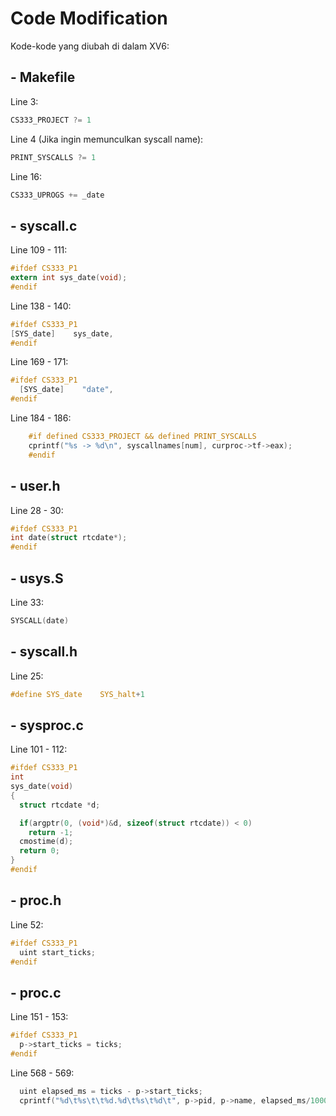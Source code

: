 # Code Modification

Kode-kode yang diubah di dalam XV6:
## - Makefile  

Line 3:
```c
CS333_PROJECT ?= 1
```
Line 4 (Jika ingin memunculkan syscall name):
```c
PRINT_SYSCALLS ?= 1
```
Line 16:
```c
CS333_UPROGS += _date
```

## - syscall.c

Line 109 - 111:
```c
#ifdef CS333_P1
extern int sys_date(void);
#endif
```
Line 138 - 140:
```c
#ifdef CS333_P1
[SYS_date]    sys_date,
#endif
```
Line 169 - 171:
```c
#ifdef CS333_P1
  [SYS_date]    "date",
#endif
```
Line 184 - 186:
```c
    #if defined CS333_PROJECT && defined PRINT_SYSCALLS
    cprintf("%s -> %d\n", syscallnames[num], curproc->tf->eax);
    #endif
```

## - user.h

Line 28 - 30:
```c
#ifdef CS333_P1
int date(struct rtcdate*);
#endif
```

## - usys.S

Line 33:
```c
SYSCALL(date)
```

## - syscall.h

Line 25:
```c
#define SYS_date    SYS_halt+1
```

## - sysproc.c

Line 101 - 112:
```c
#ifdef CS333_P1
int
sys_date(void)
{
  struct rtcdate *d;

  if(argptr(0, (void*)&d, sizeof(struct rtcdate)) < 0)
    return -1;
  cmostime(d);
  return 0;
}
#endif
```

## - proc.h

Line 52:
```c
#ifdef CS333_P1
  uint start_ticks;
#endif
```

## - proc.c

Line 151 - 153:
```c
#ifdef CS333_P1
  p->start_ticks = ticks;
#endif
```

Line 568 - 569:
```c
  uint elapsed_ms = ticks - p->start_ticks;
  cprintf("%d\t%s\t\t%d.%d\t%s\t%d\t", p->pid, p->name, elapsed_ms/1000, elapsed_ms%1000, state_string, p->sz);
```
